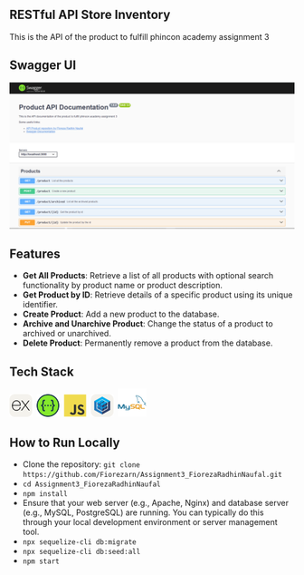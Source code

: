 ## RESTful API Store Inventory

This is the API of the product to fulfill phincon academy assignment 3

## Swagger UI
![alt text](https://github.com/Fiorezarn/Assigment3_FiorezaRadhinNaufal/blob/main/public/images/swaggerui.png)

## Features
- **Get All Products**: Retrieve a list of all products with optional search functionality by product name or product description.
- **Get Product by ID**: Retrieve details of a specific product using its unique identifier.
- **Create Product**: Add a new product to the database.
- **Archive and Unarchive Product**: Change the status of a product to archived or unarchived.
- **Delete Product**: Permanently remove a product from the database.

## Tech Stack

<div>
<img src="https://github.com/tandpfun/skill-icons/blob/main/icons/ExpressJS-Light.svg" title="Express" alt="Express" width="40" height="40"/>&nbsp;
<img src="https://github.com/devicons/devicon/blob/master/icons/swagger/swagger-original.svg"  title="Swagger" alt="Swagger" width="40" height="40"/>&nbsp;
<img src="https://github.com/devicons/devicon/blob/master/icons/javascript/javascript-original.svg" title="JavaScript" alt="JavaScript" width="40" height="40"/>&nbsp;
<img src="https://github.com/tandpfun/skill-icons/blob/main/icons/Sequelize-Light.svg" title="Sequelize" alt="Sequelize" width="40" height="40"/>&nbsp;
<img src="https://github.com/devicons/devicon/blob/master/icons/mysql/mysql-original-wordmark.svg" title="mysql" alt="mysql" width="50" height="50"/>&nbsp;
</div>

## How to Run Locally

- Clone the repository:  ```git clone https://github.com/Fiorezarn/Assignment3_FiorezaRadhinNaufal.git```
- ```cd Assignment3_FiorezaRadhinNaufal```
- ```npm install```
- Ensure that your web server (e.g., Apache, Nginx) and database server (e.g., MySQL, PostgreSQL) are running. You can typically do this through your local development environment or server management tool.
- ```npx sequelize-cli db:migrate```
- ```npx sequelize-cli db:seed:all```
- ```npm start```
